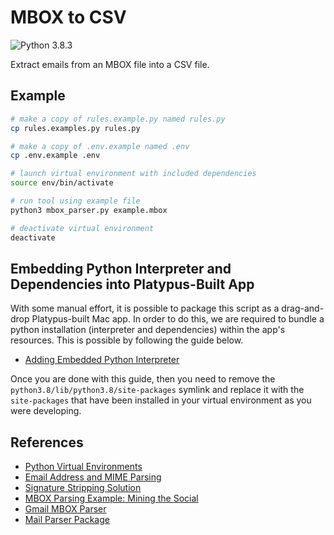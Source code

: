 # MBOX to CSV

![Python 3.8.3](https://img.shields.io/badge/python-3.8.3-yellow.svg)

Extract emails from an MBOX file into a CSV file.

## Example

```bash
# make a copy of rules.example.py named rules.py
cp rules.examples.py rules.py

# make a copy of .env.example named .env
cp .env.example .env

# launch virtual environment with included dependencies
source env/bin/activate

# run tool using example file
python3 mbox_parser.py example.mbox

# deactivate virtual environment
deactivate
```

## Embedding Python Interpreter and Dependencies into Platypus-Built App

With some manual effort, it is possible to package this script as a drag-and-drop Platypus-built Mac app. In order to do this, we are required to bundle a python installation (interpreter and dependencies) within the app's resources. This is possible by following the guide below.

- [Adding Embedded Python Interpreter](http://joaoventura.net/blog/2016/embeddable-python-osx/)

Once you are done with this guide, then you need to remove the `python3.8/lib/python3.8/site-packages` symlink and replace it with the `site-packages` that have been installed in your virtual environment as you were developing.

## References

- [Python Virtual Environments](https://packaging.python.org/guides/installing-using-pip-and-virtual-environments/)
- [Email Address and MIME Parsing](https://github.com/mailgun/flanker)
- [Signature Stripping Solution](https://github.com/mailgun/talon)
- [MBOX Parsing Example: Mining the Social](https://www.oreilly.com/library/view/mining-the-social/9781449368180/ch06.html)
- [Gmail MBOX Parser](https://github.com/alejandro-g-m/Gmail-MBOX-email-parser)
- [Mail Parser Package](https://pypi.org/project/mail-parser/)
